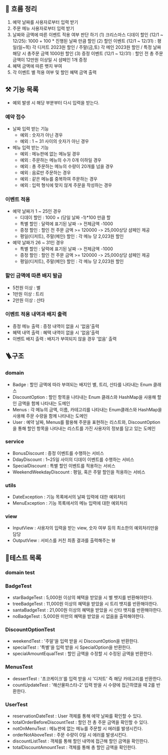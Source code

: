 ## 🎯 흐름 정리
1. 예약 날짜를 사용자로부터 입력 받기
2. 주문 메뉴 사용자로부터 입력 받기
3. 날짜와 금액에 따른 이벤트 적용 여부 판단 하기
   (1) 크리스마스 디데이 할인 (12/1 ~ 12/25): 1000 + 100 * 진행된 날짜 만큼 할인
   (2) 할인 이벤트 (12/1 ~ 12/31) : 평일(일~목) 각 디저트 2023원 할인 / 주말(금,토) 각 메인 2023원 할인 / 특정 날짜 해당 시 총주문 금액 1000원 할인
   (3) 증정 이벤트 (12/1 ~ 12/31) : 할인 전 총 주문 금액이 12만원 이상일 시 샴페인 1개 증정 
4. 혜택 금액에 따른 뱃지 부여 
5. 각 이벤트 별 적용 여부 및 할인 혜택 금액 출력 
## ⚒️ 기능 목록
- 예외 발생 시 해당 부분부터 다시 입력을 받는다.
### 예약 접수 
- 날짜 입력 받는 기능 
  - 예외 : 숫자가 아닌 경우
  - 예외 : 1 ~ 31 사이의 숫자가 아닌 경우 
- 메뉴 입력 받는 기능 
  - 예외 : 메뉴판에 없는 메뉴일 경우
  - 예외 : 주문하는 메뉴의 수가 0개 이하일 경우
  - 예외 : 총 주문하는 메뉴의 수량이 20개를 넘을 경우
  - 예외 : 음료만 주문하는 경우
  - 예외 : 같은 메뉴를 중복하여 주문하는 경우
  - 예외 : 입력 형식에 맞지 않게 주문을 작성하는 경우
### 이벤트 적용 
- 예약 날짜가 1 ~ 25인 경우
    - 디데이 할인 : 1000 + (당일 날짜 -1)*100 만큼 할 
    - 특별 할인 : 달력에 표기된 날짜 -> 전체금액 -1000
    - 증정 할인 : 할인 전 주문 금액 >= 120000 -> 25,000상당 샴페인 제공
    - 평일(디저트), 주말(메인) 할인 : 각 메뉴 당 2,023원 할인
- 예약 날짜가 26 ~ 31인 경우
    - 특별 할인 : 달력에 표기된 날짜 -> 전체금액 -1000
    - 증정 할인 : 할인 전 주문 금액 >= 120000 -> 25,000상당 샴페인 제공
    - 평일(디저트), 주말(메인) 할인 : 각 메뉴 당 2,023원 할인
### 할인 금액에 따른 배지 발급
  - 5천원 이상 : 별
  - 1만원 이상 : 트리
  - 2만원 이상 : 산타
### 이벤트 적용 내역과 배지 출력 
- 증정 메뉴 출력 : 증정 내역이 없을 시 '없음'출력
- 혜택 내역 출력 : 혜택 내역이 없을 시 '없음'출력
- 이벤트 배지 출력 : 배지가 부여되지 않을 경우 '없음' 출력

## 🪜구조
### domain
- Badge : 할인 금액에 따라 부여되는 배지인 별, 트리, 산타를 나타내는 Enum 클래스
- DiscountOption : 할인 항목을 나타내는 Enum 클래스와 HashMap을 사용해 할인 금액을 함께 나타내는 도메인
- Menus : 각 메뉴의 금액, 이름, 카테고리를 나타내는 Enum클래스와 HashMap을 사용해 주문 수량을 함께 나타내는 도메인
- User : 예약 날짜, Menus를 활용해 주문을 표현하는 리스트와, DiscountOption을 통해 할인 항목을 나타내는 리스트를 가진 사용자의 정보를 담고 있는 도메인
### service
- BonusDiscount : 증정 이벤트를 수행하는 서비스
- DdayDiscount : 1~25일 사이의 디데이 이벤트를 수행하는 서비스
- SpecialDiscount : 특별 할인 이벤트를 적용하는 서비스
- WeekendWeekdayDiscount : 평일, 혹은 주말 할인을 적용하는 서비스
### utils
- DateException : 기능 목록에서의 날짜 입력에 대한 예외처리
- MenuException : 기능 목록에서의 메뉴 입력에 대한 예외처리
### view
- InputView : 사용자의 입력을 받는 view, 숫자 여부 등의 최소한의 예외처리만을 담당
- OutputView : 서비스를 커친 최종 결과를 출력해주는 뷰

## 🤔테스트 목록
### domain test
### BadgeTest
- starBadgeTest : 5,000원 이상의 혜택을 받았을 시 별 뱃지를 반환해야한다.
- treeBadgeTest : 11,000원 이상의 혜택을 받았을 시 트리 뱃지를 반환해야한다.
- santaBadgeTest : 21,000원 이상의 혜택을 받았을 시 산타 뱃지를 반환해야한다.
- noBadgeTest : 5,000원 미만의 혜택을 받았을 시 없음을 출력해야한다.
### DiscountOptionTest
- weekendTest : '주말'을 입력 받을 시 DiscountOption을 반환한다.
- specialTest : '특별'을 입력 받을 시 SpecialOption을 반환한다.
- specialAmountEqualTest : 할인 금액을 수정할 시 수정된 금액을 반환한다.
### MenusTest
- dessertTest : '초코케이크'를 입력 받을 시 '디저트' 즉 해당 카테고리를 반환한다.
- countUpdateTest : '해산물파스타-2' 입력 받을 시 수량에 접근하였을 때 2를 반환한다.
### UserTest
- reservationDateTest : User 객체를 통해 에약 날짜를 확인할 수 있다.
- totalOrderBeforeDiscountTest : 할인 전 총 주문 금액을 확인할 수 있다.
- notOnMenuTest : 메뉴판에 없는 메뉴를 주문할 시 에러를 발생시킨다. 
- orderNotAboveTest : 주문 수량이 0일 시 에러를 발생시킨다. 
- discountListTest : 객체를 통해 할인 내역에 접근해 할인 금액을 확인한다.
- totalDiscountAmountTest : 객체를 통해 총 할인 금액을 확인한다.